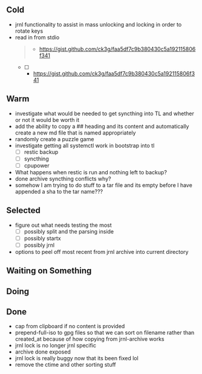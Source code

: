 ## Cold

- jrnl functionality to assist in mass unlocking and locking in order to rotate keys
- read in from stdio
    > - https://gist.github.com/ck3g/faa5df7c9b380430c5a192115806f341
    > 
    * [ ] - https://gist.github.com/ck3g/faa5df7c9b380430c5a192115806f341

## Warm

- investigate what would be needed to get syncthing into TL and whether or not it would be worth it
- add the ability to copy a ## heading and its content and automatically create a new md file that is named appropriately
- randomly create a puzzle game
- investigate getting all systemctl work in bootstrap into tl
    * [ ] restic backup
    * [ ] syncthing
    * [ ] cpupower
- What happens when restic is run and nothing left to backup?
- done archive syncthing conflicts why?
- somehow I am trying to do stuff to a tar file and its empty before I have appended a sha to the tar name???

## Selected

- figure out what needs testing the most
    * [ ] possibly split and the parsing inside
    * [ ] possibly startx
    * [ ] possibly jrnl
- options to peel off most recent from jrnl archive into current directory

## Waiting on Something


## Doing


## Done

- cap from clipboard if no content is provided
- prepend-full-iso to gpg files so that we can sort on filename rather than created_at because of how copying from jrnl-archive works
- jrnl lock is no longer jrnl specific
- archive done exposed
- jrnl lock is really buggy now that its been fixed lol
- remove the ctime and other sorting stuff
